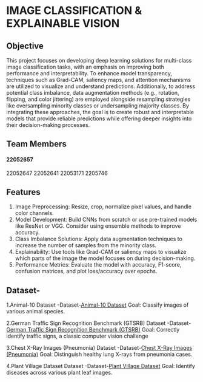 # IMAGE CLASSIFICATION & EXPLAINABLE VISION 

##  Objective
This project focuses on developing deep learning solutions for multi-class image classification tasks, with an emphasis on improving both performance and interpretability. To enhance model transparency, techniques such as Grad-CAM, saliency maps, and attention mechanisms are utilized to visualize and understand predictions. Additionally, to address potential class imbalance, data augmentation methods (e.g., rotation, flipping, and color jittering) are employed alongside resampling strategies like oversampling minority classes or undersampling majority classes. By integrating these approaches, the goal is to create robust and interpretable models that provide reliable predictions while offering deeper insights into their decision-making processes.

## Team Members
#### 22052657
22052647
22052641 
22053171
2205746

## Features
1. Image Preprocessing: Resize, crop, normalize pixel values, and handle color channels.
2. Model Development: Build CNNs from scratch or use pre-trained models like ResNet or VGG. Consider using ensemble methods to improve accuracy.
3. Class Imbalance Solutions: Apply data augmentation techniques to increase the number of samples from the minority class.
4. Explainability: Use tools like Grad-CAM or saliency maps to visualize which parts of the image the model focuses on during decision-making.
5. Performance Metrics: Evaluate the model with accuracy, F1-score, confusion matrices, and plot loss/accuracy over epochs.

## Dataset-
1.Animal-10 Dataset
-Dataset-[Animal-10 Dataset](https://www.kaggle.com/datasets/alessiocorrado99/animals10 )
Goal: Classify images of various animal species.

2.German Traffic Sign Recognition Benchmark (GTSRB) Dataset
-Dataset-[German Traffic Sign Recognition Benchmark (GTSRB)](https://benchmark.ini.rub.de/)
Goal: Correctly identify traffic signs, a classic computer vision challenge

3.Chest X-Ray Images (Pneumonia) Dataset
-Dataset-[Chest X-Ray Images (Pneumonia)](https://www.kaggle.com/datasets/paultimothymooney/chest-xray-pneumonia)
Goal: Distinguish healthy lung X-rays from pneumonia cases.

4.Plant Village Dataset Dataset
-Dataset-[Plant Village Dataset](https://www.kaggle.com/datasets/emmarex/plantdisease)
Goal: Identify diseases across various plant leaf images.

